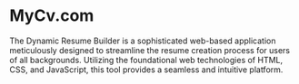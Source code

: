 # MyCv.com
The Dynamic Resume Builder is a sophisticated web-based application meticulously designed to streamline the resume creation process for users of all backgrounds. Utilizing the foundational web technologies of HTML, CSS, and JavaScript, this tool provides a seamless and intuitive platform.

